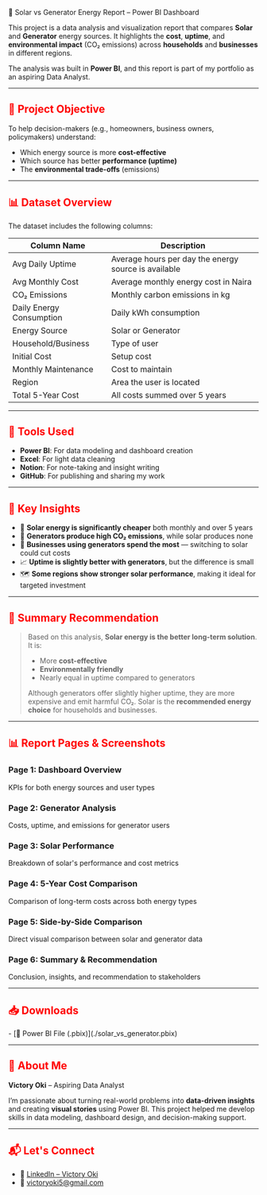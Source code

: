 🔋 Solar vs Generator Energy Report – Power BI Dashboard

This project is a data analysis and visualization report that compares **Solar** and **Generator** energy sources. It highlights the **cost**, **uptime**, and **environmental impact** (CO₂ emissions) across **households** and **businesses** in different regions.

The analysis was built in **Power BI**, and this report is part of my portfolio as an aspiring Data Analyst.

---

<h2 style="color:red">🧠 Project Objective</h2>

To help decision-makers (e.g., homeowners, business owners, policymakers) understand:
- Which energy source is more **cost-effective**
- Which source has better **performance (uptime)**
- The **environmental trade-offs** (emissions)

---

<h2 style="color:red">📊 Dataset Overview</h2>

The dataset includes the following columns:

| Column Name              | Description                                           |
|--------------------------|-------------------------------------------------------|
| Avg Daily Uptime         | Average hours per day the energy source is available |
| Avg Monthly Cost         | Average monthly energy cost in Naira                 |
| CO₂ Emissions            | Monthly carbon emissions in kg                       |
| Daily Energy Consumption | Daily kWh consumption                                |
| Energy Source            | Solar or Generator                                   |
| Household/Business       | Type of user                                         |
| Initial Cost             | Setup cost                                           |
| Monthly Maintenance      | Cost to maintain                                     |
| Region                   | Area the user is located                             |
| Total 5-Year Cost        | All costs summed over 5 years                        |

---

<h2 style="color:red">🧩 Tools Used</h2>

- **Power BI**: For data modeling and dashboard creation 
- **Excel**: For light data cleaning 
- **Notion**: For note-taking and insight writing 
- **GitHub**: For publishing and sharing my work 

---

<h2 style="color:red">📌 Key Insights</h2>

- 🔋 **Solar energy is significantly cheaper** both monthly and over 5 years 
- 🌱 **Generators produce high CO₂ emissions**, while solar produces none 
- 🧾 **Businesses using generators spend the most** — switching to solar could cut costs 
- 📈 **Uptime is slightly better with generators**, but the difference is small 
- 🗺️ **Some regions show stronger solar performance**, making it ideal for targeted investment 

---

<h2 style="color:red">📝 Summary Recommendation</h2>

> Based on this analysis, **Solar energy is the better long-term solution**. It is:
> - More **cost-effective**
> - **Environmentally friendly**
> - Nearly equal in uptime compared to generators 
> 
> Although generators offer slightly higher uptime, they are more expensive and emit harmful CO₂. Solar is the **recommended energy choice** for households and businesses.

---

<h2 style="color:red">📊 Report Pages & Screenshots</h2>
 

### Page 1: Dashboard Overview 
KPIs for both energy sources and user types

### Page 2: Generator Analysis 
Costs, uptime, and emissions for generator users

### Page 3: Solar Performance 
Breakdown of solar's performance and cost metrics

### Page 4: 5-Year Cost Comparison 
Comparison of long-term costs across both energy types

### Page 5: Side-by-Side Comparison 
Direct visual comparison between solar and generator data

### Page 6: Summary & Recommendation 
Conclusion, insights, and recommendation to stakeholders

---

<h2 style="color:red">📥 Downloads</h2>
- [📁 Power BI File (.pbix)](./solar_vs_generator.pbix) 

---

<h2 style="color:red">👤 About Me</h2>

**Victory Oki** – Aspiring Data Analyst

I’m passionate about turning real-world problems into **data-driven insights** and creating **visual stories** using Power BI. This project helped me develop skills in data modeling, dashboard design, and decision-making support.

---

<h2 style="color:red">📬 Let's Connect</h2>

- 💼 [LinkedIn – Victory Oki](https://linkedin.com/in/victory-oki-6a916a240) 
- 📧 victoryoki5@gmail.com 
